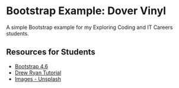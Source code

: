 # Bootstrap Example: Dover Vinyl
A simple Bootstrap example for my Exploring Coding and IT Careers students.

## Resources for Students
* [Bootstrap 4.6](https://getbootstrap.com/docs/4.6/getting-started/introduction/)
* [Drew Ryan Tutorial](https://youtu.be/TJF4ldO91n4)
* [Images - Unsplash](https://unsplash.com)
